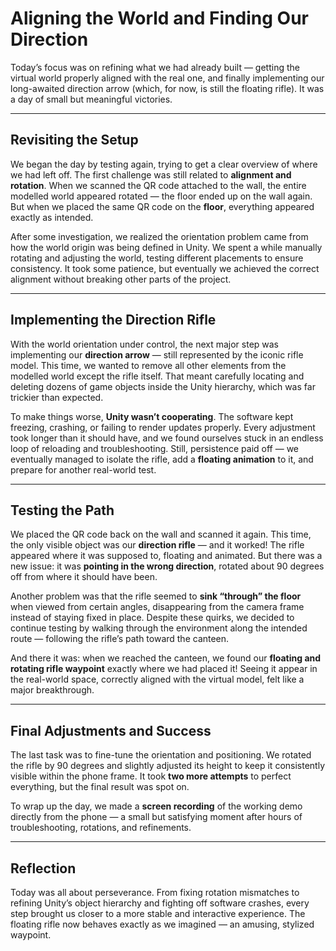 # Aligning the World and Finding Our Direction  

Today’s focus was on refining what we had already built — getting the virtual world properly aligned with the real one, and finally implementing our long-awaited direction arrow (which, for now, is still the floating rifle). It was a day of small but meaningful victories.  

---

## Revisiting the Setup  

We began the day by testing again, trying to get a clear overview of where we had left off. The first challenge was still related to **alignment and rotation**. When we scanned the QR code attached to the wall, the entire modelled world appeared rotated — the floor ended up on the wall again. But when we placed the same QR code on the **floor**, everything appeared exactly as intended.  

After some investigation, we realized the orientation problem came from how the world origin was being defined in Unity. We spent a while manually rotating and adjusting the world, testing different placements to ensure consistency. It took some patience, but eventually we achieved the correct alignment without breaking other parts of the project.  

---

## Implementing the Direction Rifle  

With the world orientation under control, the next major step was implementing our **direction arrow** — still represented by the iconic rifle model. This time, we wanted to remove all other elements from the modelled world except the rifle itself. That meant carefully locating and deleting dozens of game objects inside the Unity hierarchy, which was far trickier than expected.  

To make things worse, **Unity wasn’t cooperating**. The software kept freezing, crashing, or failing to render updates properly. Every adjustment took longer than it should have, and we found ourselves stuck in an endless loop of reloading and troubleshooting. Still, persistence paid off — we eventually managed to isolate the rifle, add a **floating animation** to it, and prepare for another real-world test.  

---

## Testing the Path  

We placed the QR code back on the wall and scanned it again. This time, the only visible object was our **direction rifle** — and it worked! The rifle appeared where it was supposed to, floating and animated. But there was a new issue: it was **pointing in the wrong direction**, rotated about 90 degrees off from where it should have been.  

Another problem was that the rifle seemed to **sink “through” the floor** when viewed from certain angles, disappearing from the camera frame instead of staying fixed in place. Despite these quirks, we decided to continue testing by walking through the environment along the intended route — following the rifle’s path toward the canteen.  

And there it was: when we reached the canteen, we found our **floating and rotating rifle waypoint** exactly where we had placed it! Seeing it appear in the real-world space, correctly aligned with the virtual model, felt like a major breakthrough.  

---

## Final Adjustments and Success  

The last task was to fine-tune the orientation and positioning. We rotated the rifle by 90 degrees and slightly adjusted its height to keep it consistently visible within the phone frame. It took **two more attempts** to perfect everything, but the final result was spot on.  

To wrap up the day, we made a **screen recording** of the working demo directly from the phone — a small but satisfying moment after hours of troubleshooting, rotations, and refinements.  

---

## Reflection  

Today was all about perseverance. From fixing rotation mismatches to refining Unity’s object hierarchy and fighting off software crashes, every step brought us closer to a more stable and interactive experience. The floating rifle now behaves exactly as we imagined — an amusing, stylized waypoint.
